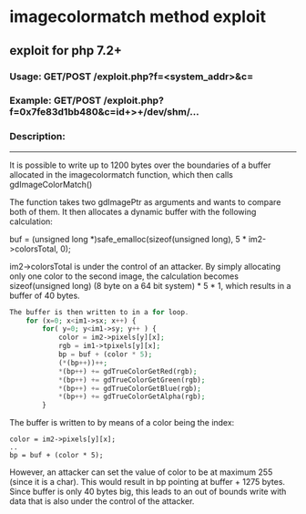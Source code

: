 # imagecolormatch method exploit
## exploit for php 7.2+  
  
### Usage: GET/POST /exploit.php?f=<system_addr>&c=<command>  
### Example: GET/POST /exploit.php?f=0x7fe83d1bb480&c=id+>+/dev/shm/...

### Description:
------------
It is possible to write up to 1200 bytes over the boundaries of a buffer allocated in the imagecolormatch function, which then calls gdImageColorMatch()  

The function takes two gdImagePtr as arguments and wants to compare both of them. It then allocates a dynamic buffer with the following calculation:  

buf = (unsigned long *)safe_emalloc(sizeof(unsigned long), 5 * im2->colorsTotal, 0);  

im2->colorsTotal is under the control of an attacker. By simply allocating only one color to the second image, the calculation becomes sizeof(unsigned long) (8 byte on a 64 bit system) * 5 * 1, which results in a buffer of 40 bytes.  

```php
The buffer is then written to in a for loop.
	for (x=0; x<im1->sx; x++) {
		for( y=0; y<im1->sy; y++ ) {
			color = im2->pixels[y][x];
			rgb = im1->tpixels[y][x];
			bp = buf + (color * 5);
			(*(bp++))++;
			*(bp++) += gdTrueColorGetRed(rgb);
			*(bp++) += gdTrueColorGetGreen(rgb);
			*(bp++) += gdTrueColorGetBlue(rgb);
			*(bp++) += gdTrueColorGetAlpha(rgb);
		}  
```

The buffer is written to by means of a color being the index:  
```
color = im2->pixels[y][x];
..
bp = buf + (color * 5);
```
However, an attacker can set the value of color to be at maximum 255 (since it is a char). This would result in bp pointing at buffer + 1275 bytes. Since buffer is only 40 bytes big, this leads to an out of bounds write with data that is also under the control of the attacker.
